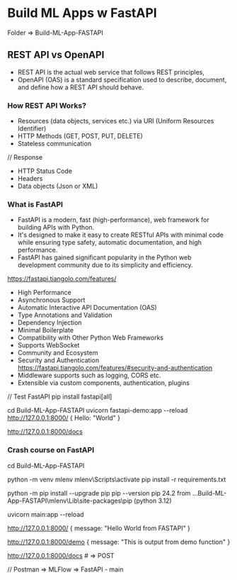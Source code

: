 # Build ML Apps w FastAPI
Folder => Build-ML-App-FASTAPI

## REST API vs OpenAPI
- REST API is the actual web service that follows REST principles, 
- OpenAPI (OAS) is a standard specification used to describe, document, and define how a REST API should behave.

### How REST API Works?
- Resources (data objects, services etc.) via URI (Uniform Resources Identifier)
- HTTP Methods (GET, POST, PUT, DELETE)
- Stateless communication

// Response
- HTTP Status Code
- Headers
- Data objects (Json or XML)

### What is FastAPI
- FastAPI is a modern, fast (high-performance), web framework for building APIs with Python.
- It's designed to make it easy to create RESTful APIs with minimal code while ensuring type safety, 
  automatic documentation, and high performance.
- FastAPI has gained significant popularity in the Python web development community due to its simplicity and efficiency.

https://fastapi.tiangolo.com/features/
- High Performance
- Asynchronous Support
- Automatic Interactive API Documentation (OAS)
- Type Annotations and Validation
- Dependency Injection
- Minimal Boilerplate
- Compatibility with Other Python Web Frameworks
- Supports WebSocket
- Community and Ecosystem
- Security and Authentication https://fastapi.tiangolo.com/features/#security-and-authentication
- Middleware supports such as logging, CORS etc.
- Extensible via custom components, authentication, plugins

// Test FastAPI
pip install fastapi[all]

cd Build-ML-App-FASTAPI
uvicorn fastapi-demo:app --reload
http://127.0.0.1:8000/
  {
    Hello: "World"
  }

http://127.0.0.1:8000/docs

### Crash course on FastAPI
cd Build-ML-App-FASTAPI

python -m venv mlenv
mlenv\Scripts\activate
pip install -r requirements.txt

python -m pip install --upgrade pip
pip --version
  pip 24.2 from ...Build-ML-App-FASTAPI\mlenv\Lib\site-packages\pip (python 3.12)

uvicorn main:app --reload

http://127.0.0.1:8000/
  {
    message: "Hello World from FASTAPI"
  }

http://127.0.0.1:8000/demo
  {
    message: "This is output from demo function"
  }

http://127.0.0.1:8000/docs # => POST

// Postman => MLFlow => FastAPI - main
